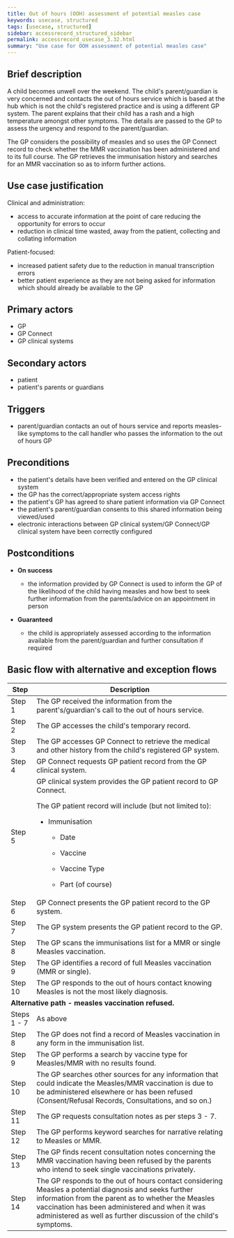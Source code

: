 ```yaml
---
title: Out of hours (OOH) assessment of potential measles case
keywords: usecase, structured
tags: [usecase, structured] 
sidebar: accessrecord_structured_sidebar
permalink: accessrecord_usecase_3.32.html
summary: "Use case for OOH assessment of potential measles case"
---
```


## Brief description

A child becomes unwell over the weekend. The child's parent/guardian is very concerned and contacts the out of hours service which is based at the hub which is not the child's registered practice and is using a different GP system. The parent explains that their child has a rash and a high temperature amongst other symptoms. The details are passed to the GP to assess the urgency and respond to the parent/guardian.

The GP considers the possibility of measles and so uses the GP Connect record to check whether the MMR vaccination has been administered and to its full course. The GP retrieves the immunisation history and searches for an MMR vaccination so as to inform further actions.

## Use case justification

Clinical and administration:

  - access to accurate information at the point of care reducing the opportunity for errors to occur
  - reduction in clinical time wasted, away from the patient, collecting and collating information

Patient-focused:

  - increased patient safety due to the reduction in manual transcription errors
  - better patient experience as they are not being asked for information which should already be available to the GP

## Primary actors

  - GP
  - GP Connect
  - GP clinical systems

## Secondary actors

  - patient
  - patient's parents or guardians

## Triggers

  - parent/guardian contacts an out of hours service and reports measles-like symptoms to the call handler who passes the information to the out of hours GP

## Preconditions

  - the patient's details have been verified and entered on the GP clinical system
  - the GP has the correct/appropriate system access rights
  - the patient's GP has agreed to share patient information via GP Connect
  - the patient's parent/guardian consents to this shared information being viewed/used
  - electronic interactions between GP clinical system/GP Connect/GP clinical system have been correctly configured

## Postconditions

  - **On success**
    
      - the information provided by GP Connect is used to inform the GP of the likelihood of the child having measles and how best to seek further information from the parents/advice on an appointment in person

  - **Guaranteed**
    
      - the child is appropriately assessed according to the information available from the parent/guardian and further consultation if required

## Basic flow with alternative and exception flows

<table>
<thead>
<tr class="header">
<th width="10%"><strong>Step</strong></th>
<th><strong>Description</strong></th>
</tr>
</thead>
<tbody>
<tr class="odd">
<td>Step 1</td>
<td>The GP received the information from the parent's/guardian's call to the out of hours service.</td>
</tr>
<tr class="even">
<td>Step 2</td>
<td>The GP accesses the child's temporary record.</td>
</tr>
<tr class="odd">
<td>Step 3</td>
<td>The GP accesses GP Connect to retrieve the medical and other history from the child's registered GP system.</td>
</tr>
<tr class="even">
<td>Step 4</td>
<td>GP Connect requests GP patient record from the GP clinical system.</td>
</tr>
<tr class="odd">
<td>Step 5</td>
<td>GP clinical system provides the GP patient record to GP Connect.
<p>The GP patient record will include (but not limited to):</p>
<ul>
<li><p>Immunisation</p>
<ul>
<li><p>Date</p></li>
<li><p>Vaccine</p></li>
<li><p>Vaccine Type</p></li>
<li><p>Part (of course)</p></li>
</ul></li>
</ul></td>
</tr>
<tr class="even">
<td>Step 6</td>
<td>GP Connect presents the GP patient record to the GP system.</td>
</tr>
<tr class="odd">
<td>Step 7</td>
<td>The GP system presents the GP patient record to the GP.</td>
</tr>
<tr class="even">
<td>Step 8</td>
<td>The GP scans the immunisations list for a MMR or single Measles vaccination.</td>
</tr>
<tr class="odd">
<td>Step 9</td>
<td>The GP identifies a record of full Measles vaccination (MMR or single).</td>
</tr>
<tr class="even">
<td>Step 10</td>
<td>The GP responds to the out of hours contact knowing Measles is not the most likely diagnosis.</td>
</tr>
<tr class="odd">
<td colspan="2"><strong>Alternative path - measles vaccination refused.</strong></td>
</tr>
<tr class="even">
<td>Steps 1 - 7</td>
<td>As above</td>
</tr>
<tr class="odd">
<td>Step 8</td>
<td>The GP does not find a record of Measles vaccination in any form in the immunisation list.</td>
</tr>
<tr class="even">
<td>Step 9</td>
<td>The GP performs a search by vaccine type for Measles/MMR with no results found.</td>
</tr>
<tr class="odd">
<td>Step 10</td>
<td>The GP searches other sources for any information that could indicate the Measles/MMR vaccination is due to be administered elsewhere or has been refused (Consent/Refusal Records, Consultations, and so on.)</td>
</tr>
<tr class="even">
<td>Step 11</td>
<td>The GP requests consultation notes as per steps 3 - 7.</td>
</tr>
<tr class="odd">
<td>Step 12</td>
<td>The GP performs keyword searches for narrative relating to Measles or MMR.</td>
</tr>
<tr class="even">
<td>Step 13</td>
<td>The GP finds recent consultation notes concerning the MMR vaccination having been refused by the parents who intend to seek single vaccinations privately.</td>
</tr>
<tr class="odd">
<td>Step 14</td>
<td>The GP responds to the out of hours contact considering Measles a potential diagnosis and seeks further information from the parent as to whether the Measles vaccination has been administered and when it was administered as well as further discussion of the child's symptoms.</td>
</tr>
</tbody>
</table>
